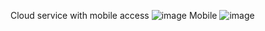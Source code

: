 Cloud service with mobile access
![image](https://user-images.githubusercontent.com/8358987/118821937-ff7f7080-b8b7-11eb-87be-b9f0db4e76de.png)
Mobile
![image](https://user-images.githubusercontent.com/8358987/118822216-40778500-b8b8-11eb-9694-1fa440dcbc37.png)
